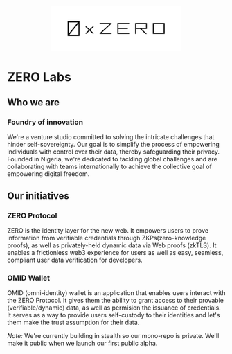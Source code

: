 <p align="center">
  <img src="../assets/logo-banner.png" width="300" alt="0xzero.org" />
</p>

# ZERO Labs

## Who we are

### Foundry of innovation

We're a venture studio committed to solving the intricate challenges that hinder self-sovereignty. Our goal is to simplify the process of empowering individuals with control over their data, thereby safeguarding their privacy. Founded in Nigeria, we're dedicated to tackling global challenges and are collaborating with teams internationally to achieve the collective goal of empowering digital freedom.

## Our initiatives

### ZERO Protocol

ZERO is the identity layer for the new web. It empowers users to prove information from verifiable credentials through ZKPs(zero-knowledge proofs), as well as privately-held dynamic data via Web proofs (zkTLS). It enables a frictionless web3 experience for users as well as easy, seamless, compliant user data verification for developers.

###  OMID Wallet

OMID (omni-identity) wallet is an application that enables users interact with the ZERO Protocol. It gives them the ability to grant access to their provable (verifiable/dynamic) data, as well as permision the issuance of credentials. It serves as a way to provide users self-custody to their identities and let's them make the trust assumption for their data.

*Note:* We're currently building in stealth so our mono-repo is private. We'll make it public when we launch our first public alpha.

